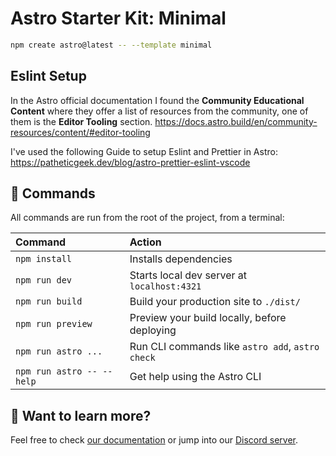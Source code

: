 # Astro Starter Kit: Minimal

```sh
npm create astro@latest -- --template minimal
```

## Eslint Setup
In the Astro official documentation I found the **Community Educational Content**
where they offer a list of resources from the community, one of them is the **Editor Tooling** section.
https://docs.astro.build/en/community-resources/content/#editor-tooling

I've used the following Guide to setup Eslint and Prettier in Astro:
https://patheticgeek.dev/blog/astro-prettier-eslint-vscode


## 🧞 Commands

All commands are run from the root of the project, from a terminal:

| Command                   | Action                                           |
| :------------------------ | :----------------------------------------------- |
| `npm install`             | Installs dependencies                            |
| `npm run dev`             | Starts local dev server at `localhost:4321`      |
| `npm run build`           | Build your production site to `./dist/`          |
| `npm run preview`         | Preview your build locally, before deploying     |
| `npm run astro ...`       | Run CLI commands like `astro add`, `astro check` |
| `npm run astro -- --help` | Get help using the Astro CLI                     |

## 👀 Want to learn more?

Feel free to check [our documentation](https://docs.astro.build) or jump into our [Discord server](https://astro.build/chat).
